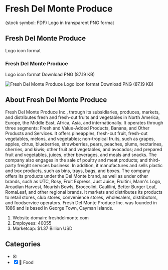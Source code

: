 # Fresh Del Monte Produce
 (stock symbol: FDP) Logo in transparent PNG format

## Fresh Del Monte Produce
 Logo icon format

### Fresh Del Monte Produce
 Logo icon format Download PNG (87.19 KB)

![Fresh Del Monte Produce
 Logo icon format Download PNG (87.19 KB)](/img/orig/FDP-2935244c.png)

## About Fresh Del Monte Produce


Fresh Del Monte Produce Inc., through its subsidiaries, produces, markets, and distributes fresh and fresh-cut fruits and vegetables in North America, Europe, the Middle East, Africa, Asia, and internationally. It operates through three segments: Fresh and Value-Added Products, Banana, and Other Products and Services. It offers pineapples, fresh-cut fruit, fresh-cut vegetables, melons, and vegetables; non-tropical fruits, such as grapes, apples, citrus, blueberries, strawberries, pears, peaches, plums, nectarines, cherries, and kiwis; other fruit and vegetables, and avocados; and prepared fruit and vegetables, juices, other beverages, and meals and snacks. The company also engages in the sale of poultry and meat products; and third-party freight services business. In addition, it manufactures and sells plastic and box products, such as bins, trays, bags, and boxes. The company offers its products under the Del Monte brand, as well as under other brands, such as UTC, Rosy, Fruit Express, Just Juice, Fruitini, Mann's Logo, Arcadian Harvest, Nourish Bowls, Broccolini, Caulilini, Better Burger Leaf, RomaLeaf, and other regional brands. It markets and distributes its products to retail stores, club stores, convenience stores, wholesalers, distributors, and foodservice operators. Fresh Del Monte Produce Inc. was founded in 1886 and is based in George Town, Cayman Islands.

1. Website domain: freshdelmonte.com
2. Employees: 40055
3. Marketcap: $1.37 Billion USD


## Categories
- [x] 
- [x] 🍴 Food

